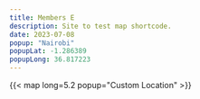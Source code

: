 ```yaml
---
title: Members E
description: Site to test map shortcode.
date: 2023-07-08
popup: "Nairobi"
popupLat: -1.286389
popupLong: 36.817223
---
```



{{< map long=5.2 popup="Custom Location" >}}

